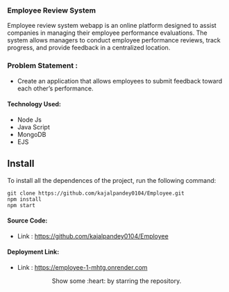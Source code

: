 ### Employee Review System
Employee review system webapp is an online platform designed to assist companies in managing their employee performance evaluations. The system allows managers to conduct employee performance reviews, track progress, and provide feedback in a centralized location.

### Problem Statement : 
 - Create an application that allows employees to submit feedback toward each other’s performance.
 
#### Technology Used:
 - Node Js
 - Java Script
 - MongoDB
 - EJS
 

 ## Install

To install all the dependences of the project, run the following command:

    git clone https://github.com/kajalpandey0104/Employee.git
    npm install
    npm start


#### Source Code:
 - Link : https://github.com/kajalpandey0104/Employee

#### Deployment Link:
 - Link : https://employee-1-mhtg.onrender.com



<p align="center">
  Show some :heart: by starring the repository.
</p>

